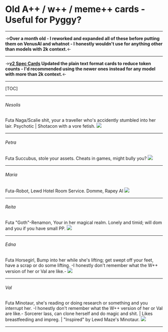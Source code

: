 # Old A++ /  w++ /  meme++ cards - Useful for Pyggy?
***
->**Over a month old - I reworked and expanded all of these before putting them on VenusAI and whatnot - I honestly wouldn't use for anything other than models with 2k context.**<-
***
->**[v2 Spec Cards](https://rentry.org/dpg2w) Updated the plain text format cards to reduce token counts - I'd recommended using the newer ones instead for any model with more than 2k context.**<-
***
[TOC]

***

###### Nesolis
Futa Naga/Scalie shit, your a traveller who's accidently stumbled into her lair. 
Psychotic | Shotacon with a vore fetish.
![](https://files.catbox.moe/y1y4jc.png)

***

###### Petra
Futa Succubus, stole your assets. 
Cheats in games, might bully you?
![](https://files.catbox.moe/yla1kq.png)

***

###### Maria
Futa-Robot, Lewd Hotel Room Service. 
Domme, Rapey AI
![](https://files.catbox.moe/6wfp8b.png)

***

###### Reita
Futa "Goth"-Renamon, Your in her magical realm. 
Lonely and timid; will dom and you if you have small PP.
![](https://files.catbox.moe/ljuyvd.png)

***

###### Edna
Futa Horsegirl, Bump into her while she's lifting; get swept off your feet, have a scrap or do some lifting.
-I honestly don't remember what the W++ version of her or Val are like.-
![](https://files.catbox.moe/7nb2aq.png)

***


###### Val
Futa Minotaur, she's reading or doing research or something and you interrupt her.
-I honestly don't remember what the W++ version of her or Val are like.-
Sorcerer lass, can clone herself and do magic and shit. | Likes breastfeeding and impreg. | "Inspired" by Lewd Maze's Minotaur.
![](https://files.catbox.moe/qwgf19.png)

***